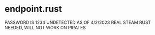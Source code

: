 # endpoint.rust
PASSWORD IS 1234
UNDETECTED AS OF 4/2/2023
REAL STEAM RUST NEEDED, WILL NOT WORK ON PIRATES
